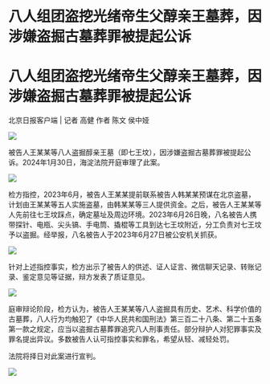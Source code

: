 # 八人组团盗挖光绪帝生父醇亲王墓葬，因涉嫌盗掘古墓葬罪被提起公诉

# 八人组团盗挖光绪帝生父醇亲王墓葬，因涉嫌盗掘古墓葬罪被提起公诉

北京日报客户端 | 记者 高健 作者 陈文 侯中娅

![](https://inews.gtimg.com/om_bt/Orly1c_sgazhauh_nH7LSECgxuqAFebPgdNI0dEJch_MUAA/1000)

被告人王某某等八人盗掘醇亲王墓（即七王坟），因涉嫌盗掘古墓葬罪被提起公诉。2024年1月30日，海淀法院开庭审理了此案。

![](https://inews.gtimg.com/om_bt/ORBikYSCq56JhkKJ44_9hL6lIYccqRSg5sk2s8obBdFdgAA/1000)

检方指控，2023年6月，被告人王某某提前联系被告人韩某某预谋在北京盗墓，计划由王某某等五人实施盗墓，由韩某某等三人提供资金。之后，被告人王某某等人先前往七王坟踩点，确定墓址及周边环境。2023年6月26日晚，八名被告人携带探针、电瓶、尖头镐、手电筒、撬棍等工具到达七王坟附近，分工负责对七王坟予以盗掘。经举报，八名被告人于2023年6月27日被公安机关抓获。

![](https://inews.gtimg.com/om_bt/OQXo4RQCh95khkWjaA5qFut5kyBNwJZTzXn4fBQL8PrScAA/1000)

针对上述指控事实，检方出示了被告人的供述、证人证言、微信聊天记录、转账记录、鉴定意见等证据，辩方发表了质证意见。

![](https://inews.gtimg.com/om_bt/OLlJIriPDvZzIzNys7clAsng_zGOB6UbSRn7iztSwNq2gAA/1000)

庭审辩论阶段，检方认为，被告人王某某等八人盗掘具有历史、艺术、科学价值的古墓葬，八人行为均触犯了《中华人民共和国刑法》第三百二十八条、第二十五条第一款之规定，应当以盗掘古墓葬罪追究八人刑事责任。部分辩护人对犯罪事实及罪名提出异议。多数被告人认可指控事实和罪名，希望从轻、减轻处罚。

法院将择日对此案进行宣判。

![](https://inews.gtimg.com/om_bt/OGrB65UPVtKDoPgOfFD9u_bXczdHt_WZVtlwiXVx9_GMkAA/1000)

